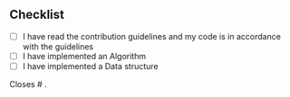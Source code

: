 <!-- Thank you for creating this Pull Request. Hope you had fun! It's time to fill in the information and wait for a maintainer to review your pull request. -->

## Checklist

- [ ] I have read the contribution guidelines and my code is in accordance with the guidelines
- [ ] I have implemented an Algorithm
- [ ] I have implemented a Data structure

Closes # .
<!-- Every pull request must close an issue previously created. If no such issue exists, please create one first before submitting this pull request -->
